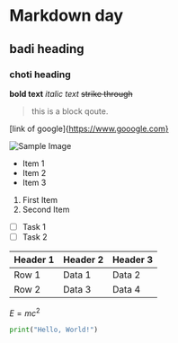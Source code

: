 # Markdown day
## badi heading 
### choti heading 
**bold text**
_italic text_
~~strike through~~
>this is a block qoute.

[link of google]{https://www.gooogle.com}

![Sample Image](https://via.placeholder.com/150)  

- Item 1  
- Item 2  
- Item 3  

1. First Item  
2. Second Item  

- [ ] Task 1  
- [ ] Task 2  

| Header 1 | Header 2 | Header 3 |  
|----------|----------|----------|  
| Row 1    | Data 1   | Data 2   |  
| Row 2    | Data 3   | Data 4   |  


$E = mc^2$  


```python  
print("Hello, World!")  


 
